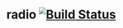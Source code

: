 # radio [![Build Status](https://travis-ci.org/polybit/radio.svg)](https://travis-ci.org/polybit/radio)
